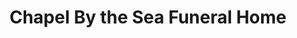 ---
title: "Chapel By the Sea Funeral Home"
url: /pacifica/chapel-by-the-sea-funeral-home/
shop: Bestattungen
---